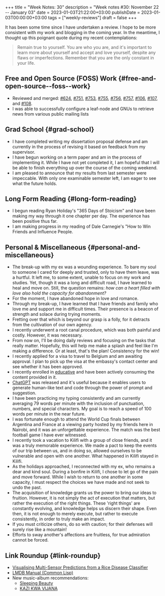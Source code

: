 +++
title = "Week Notes: 30"
description = "Week notes #30: November 22 -- January 03"
date = 2023-01-03T21:22:00+03:00
publishDate = 2023-01-03T00:00:00+03:00
tags = ["weekly-reviews"]
draft = false
+++

It has been some time since I have undertaken a review.  I hope to be more consistent with my work and blogging in the coming year.  In the meantime, I thought up this poignant quote during my recent contemplations:

> Remain true to yourself.  You are who you are, and it's important to learn more about yourself and accept and love yourself, despite any flaws or imperfections.  Remember that you are the only constant in your life.


## Free and Open Source (FOSS) Work {#free-and-open-source--foss--work}

-   Reviewed and merged: [#624](https://github.com/genenetwork/genenetwork2/pull/624), [#751](https://github.com/genenetwork/genenetwork2/pull/751), [#753](https://github.com/genenetwork/genenetwork2/pull/753), [#755](https://github.com/genenetwork/genenetwork2/pull/755), [#756](https://github.com/genenetwork/genenetwork2/pull/756), [#757](https://github.com/genenetwork/genenetwork2/pull/757), [#106](https://github.com/genenetwork/genenetwork3/pull/106), [#107](https://github.com/genenetwork/genenetwork3/pull/107), and [#108](https://github.com/genenetwork/genenetwork3/pull/108).
-   I was able to successfully  configure a leaf-node and GNUs to retrieve news from various public mailing lists


## Grad School {#grad-school}

-   I have completed writing my dissertation proposal defense and am currently in the process of revising it based on feedback from my supervisor.
-   I have begun working on a term paper and am in the process of implementing it.  While I have not yet completed it, I am hopeful that I will be able to finish everything up over the course of the coming weekend.
-   I am pleased to announce that my results from last semester were impeccable.  With only one examinable semester left, I am eager to see what the future holds.


## Long Form Reading {#long-form-reading}

-   I begun reading Ryan Holiday's "365 Days of Stoicism" and have been making my way through it one chapter per day.  The experience has been positive thus far.
-   I am making progress in my reading of Dale Carnegie's "How to Win Friends and Influence People.


## Personal &amp; Miscellaneous {#personal-and-miscellaneous}

-   The break-up with my ex was a wounding experience.  To bare my soul to someone I cared for deeply and trusted, only to have them leave, was a hurtful.  It left me, to some extent, unable to focus on my work and studies.  Yet, though it was a long and difficult road, I have learned to heal and move on.  Still, the question remains: _how can a heart filled with love also hold the capacity for abandonment?_
-   For the moment, I have abandoned hope in love and romance.
-   Through my break-up, I have learned that I have friends and family who love me and support me in difficult times.  Their presence is a beacon of strength and solace during trying moments.
-   Fretting over that which is beyond our grasp is a folly, for it detracts from the cultivation of our own agency.
-   I recently underwent a root canal procedure, which was both painful and costly.  However, it was necessary.
-   From now on, I'll be doing daily reviews and focusing on the tasks that really matter.  Hopefully, this will help me make a splash and feel like I'm making a difference.  Or at least, that's the plan!  Consistency for the win!
-   I recently applied for a visa to travel to Belgium and am awaiting approval.  I plan to pick up the visa at the embassy's contact center and see whether it has been approved.
-   I recently enrolled in [educative](https://educative.io) and have been actively consuming the content provided in it.
-   [ChatGPT](https://chat.openai.com/) was released and it's useful because it enables users to generate human-like text and code through the power of prompt and suggestion.
-   I have been practicing my typing consistently and am currently averaging 79 words per minute with the inclusion of punctuation, numbers, and special characters.  My goal is to reach a speed of 100 words per minute in the near future.
-   I was fortunate enough to attend the World Cup finals between Argentina and France at a viewing party hosted by my friends here in Nairobi, and it was an unforgettable experience.  The match was the best football game I have ever witnessed.
-   I recently took a vacation to Kilifi with a group of close friends, and it was a truly memorable experience. We made a pact to keep the events of our trip between us, and in doing so, allowed ourselves to be vulnerable and open with one another. What happened in Kilifi stayed in Kilifi.
-   As the holidays approached, I reconnected with my ex, who remains a dear and kind soul.  During a bonfire in Kilifi, I chose to let go of the pain and move forward.  While I wish to return to one another in some capacity, I must respect the choices we have made and not seek to undo the past.
-   The acquisition of knowledge grants us the power to bring our ideas to fruition.  However, it is not simply the act of execution that matters, but rather the execution of the right things.  These 'right things' are constantly evolving, and knowledge helps us discern their shape.  Even then, it is not enough to merely execute, but rather to execute consistently, in order to truly make an impact.
-   If you must criticize others, do so with caution; for their defenses will surely rise like a mountain!
-   Efforts to sway another's affections are fruitless, for true admiration cannot be forced.


## Link Roundup {#link-roundup}

-   [Visualising Multi-Sensor Predictions from a Rice Disease Classifier](https://africarxiv.figshare.com/articles/figure/Visualising_Multi-Sensor_Predictions_from_a_Rice_Disease_Classifier/21640739)
-   [LMDB Manual (Common Lisp)](https://melisgl.github.io/mgl-pax-world/lmdb-manual.html)
-   New music-album recommendations:
    -   [Sleeping Beauty](https://open.spotify.com/album/2wHQzwTjEx2n3BqlVzT6mZ?si=d537e2ade8064bf4)
    -   [KAZI KWA VIJANA](https://open.spotify.com/album/64ZkhvHRGRgPZB6ujwBDiK?si=cff4c6d37e5b4429)
